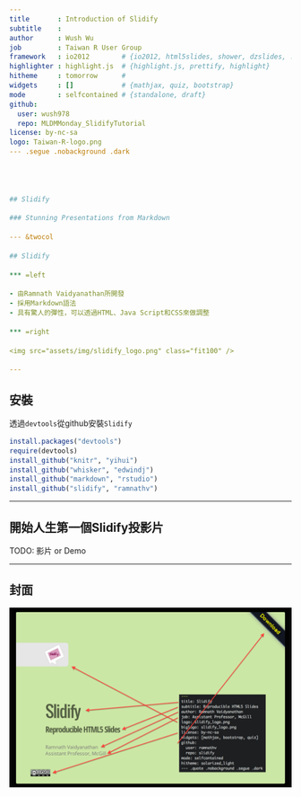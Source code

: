 ```yaml
---
title       : Introduction of Slidify
subtitle    : 
author      : Wush Wu
job         : Taiwan R User Group
framework   : io2012        # {io2012, html5slides, shower, dzslides, ...}
highlighter : highlight.js  # {highlight.js, prettify, highlight}
hitheme     : tomorrow      # 
widgets     : []            # {mathjax, quiz, bootstrap}
mode        : selfcontained # {standalone, draft}
github:
  user: wush978
  repo: MLDMMonday_SlidifyTutorial
license: by-nc-sa
logo: Taiwan-R-logo.png
--- .segue .nobackground .dark




## Slidify

### Stunning Presentations from Markdown

--- &twocol

## Slidify

*** =left

- 由Ramnath Vaidyanathan所開發
- 採用Markdown語法
- 具有驚人的彈性，可以透過HTML、Java Script和CSS來做調整

*** =right

<img src="assets/img/slidify_logo.png" class="fit100" />

---
```


## 安裝

透過`devtools`從github安裝`Slidify`


```r
install.packages("devtools")
require(devtools)
install_github("knitr", "yihui")
install_github("whisker", "edwindj")
install_github("markdown", "rstudio")
install_github("slidify", "ramnathv")
```


--- 

## 開始人生第一個Slidify投影片

TODO: 影片 or Demo

---

## 封面

<img src="assets/img/Cover.png" class="fit100" />



